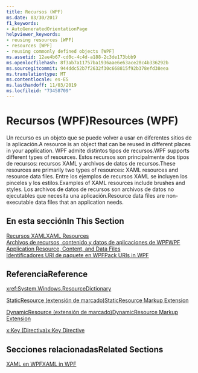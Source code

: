 ```yaml
---
title: Recursos (WPF)
ms.date: 03/30/2017
f1_keywords:
- AutoGeneratedOrientationPage
helpviewer_keywords:
- reusing resources [WPF]
- resources [WPF]
- reusing commonly defined objects [WPF]
ms.assetid: 12ae4b67-cd0c-4c4d-a188-2c3de173bbb9
ms.openlocfilehash: 8f3ab7a11757ba1936aae6e63ace28c4b336292b
ms.sourcegitcommit: 944ddc52b7f2632f30c668815f92b378efd38eea
ms.translationtype: MT
ms.contentlocale: es-ES
ms.lasthandoff: 11/03/2019
ms.locfileid: "73458709"
---
```

# <a name="resources-wpf"></a><span data-ttu-id="11a05-102">Recursos (WPF)</span><span class="sxs-lookup"><span data-stu-id="11a05-102">Resources (WPF)</span></span>
<span data-ttu-id="11a05-103">Un recurso es un objeto que se puede volver a usar en diferentes sitios de la aplicación.</span><span class="sxs-lookup"><span data-stu-id="11a05-103">A resource is an object that can be reused in different places in your application.</span></span> <span data-ttu-id="11a05-104">WPF admite distintos tipos de recursos.</span><span class="sxs-lookup"><span data-stu-id="11a05-104">WPF supports different types of resources.</span></span> <span data-ttu-id="11a05-105">Estos recursos son principalmente dos tipos de recursos: recursos XAML y archivos de datos de recursos.</span><span class="sxs-lookup"><span data-stu-id="11a05-105">These resources are primarily two types of resources: XAML resources and resource data files.</span></span> <span data-ttu-id="11a05-106">Entre los ejemplos de recursos XAML se incluyen los pinceles y los estilos.</span><span class="sxs-lookup"><span data-stu-id="11a05-106">Examples of XAML resources include brushes and styles.</span></span> <span data-ttu-id="11a05-107">Los archivos de datos de recursos son archivos de datos no ejecutables que necesita una aplicación.</span><span class="sxs-lookup"><span data-stu-id="11a05-107">Resource data files are non-executable data files that an application needs.</span></span>  
  
## <a name="in-this-section"></a><span data-ttu-id="11a05-108">En esta sección</span><span class="sxs-lookup"><span data-stu-id="11a05-108">In This Section</span></span>  
 [<span data-ttu-id="11a05-109">Recursos XAML</span><span class="sxs-lookup"><span data-stu-id="11a05-109">XAML Resources</span></span>](../../../desktop-wpf/fundamentals/xaml-resources-define.md)  
 [<span data-ttu-id="11a05-110">Archivos de recursos, contenido y datos de aplicaciones de WPF</span><span class="sxs-lookup"><span data-stu-id="11a05-110">WPF Application Resource, Content, and Data Files</span></span>](../app-development/wpf-application-resource-content-and-data-files.md)  
 [<span data-ttu-id="11a05-111">Identificadores URI de paquete en WPF</span><span class="sxs-lookup"><span data-stu-id="11a05-111">Pack URIs in WPF</span></span>](../app-development/pack-uris-in-wpf.md)  
  
## <a name="reference"></a><span data-ttu-id="11a05-112">Referencia</span><span class="sxs-lookup"><span data-stu-id="11a05-112">Reference</span></span>  
 <xref:System.Windows.ResourceDictionary>  
  
 [<span data-ttu-id="11a05-113">StaticResource (extensión de marcado)</span><span class="sxs-lookup"><span data-stu-id="11a05-113">StaticResource Markup Extension</span></span>](staticresource-markup-extension.md)  
  
 [<span data-ttu-id="11a05-114">DynamicResource (extensión de marcado)</span><span class="sxs-lookup"><span data-stu-id="11a05-114">DynamicResource Markup Extension</span></span>](dynamicresource-markup-extension.md)  
  
 [<span data-ttu-id="11a05-115">x:Key (Directiva)</span><span class="sxs-lookup"><span data-stu-id="11a05-115">x:Key Directive</span></span>](../../xaml-services/x-key-directive.md)  
  
## <a name="related-sections"></a><span data-ttu-id="11a05-116">Secciones relacionadas</span><span class="sxs-lookup"><span data-stu-id="11a05-116">Related Sections</span></span>  
 [<span data-ttu-id="11a05-117">XAML en WPF</span><span class="sxs-lookup"><span data-stu-id="11a05-117">XAML in WPF</span></span>](xaml-in-wpf.md)
